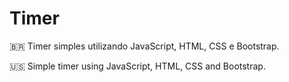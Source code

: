 # Timer

🇧🇷 Timer simples utilizando JavaScript, HTML, CSS e Bootstrap.        

🇺🇸 Simple timer using JavaScript, HTML, CSS and Bootstrap.
